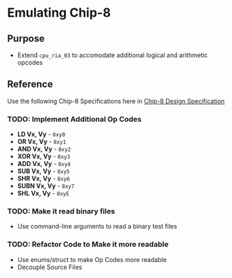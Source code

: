 # Emulating Chip-8 

## Purpose
- Extend `cpu_ria_03` to accomodate additional logical and arithmetic opcodes

## Reference
Use the following Chip-8 Specifications here in [Chip-8 Design Specification](http://www.cs.columbia.edu/~sedwards/classes/2016/4840-spring/designs/Chip8.pdf)


### TODO: Implement Additional Op Codes
- **LD Vx, Vy** - `8xy0` 
- **OR Vx, Vy** - `8xy1` 
- **AND Vx, Vy** - `8xy2` 
- **XOR Vx, Vy** - `8xy3` 
- **ADD Vx, Vy** - `8xy4` 
- **SUB Vx, Vy** - `8xy5` 
- **SHR Vx, Vy** - `8xy6` 
- **SUBN Vx, Vy** - `8xy7` 
- **SHL Vx, Vy** - `8xyE`

### TODO: Make it read binary files
- Use command-line arguments to read a binary test files

### TODO: Refactor Code to Make it more readable
- Use enums/struct to make Op Codes more readable
- Decouple Source Files
